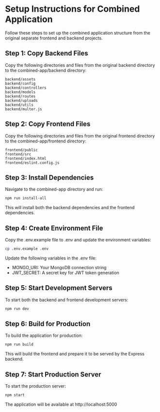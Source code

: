 # Setup Instructions for Combined Application

Follow these steps to set up the combined application structure from the original separate frontend and backend projects.

## Step 1: Copy Backend Files

Copy the following directories and files from the original backend directory to the combined-app/backend directory:

```
backend/assets
backend/config
backend/controllers
backend/models
backend/routes
backend/uploads
backend/utils
backend/multer.js
```

## Step 2: Copy Frontend Files

Copy the following directories and files from the original frontend directory to the combined-app/frontend directory:

```
frontend/public
frontend/src
frontend/index.html
frontend/eslint.config.js
```

## Step 3: Install Dependencies

Navigate to the combined-app directory and run:

```bash
npm run install-all
```

This will install both the backend dependencies and the frontend dependencies.

## Step 4: Create Environment File

Copy the .env.example file to .env and update the environment variables:

```bash
cp .env.example .env
```

Update the following variables in the .env file:
- MONGO_URI: Your MongoDB connection string
- JWT_SECRET: A secret key for JWT token generation

## Step 5: Start Development Servers

To start both the backend and frontend development servers:

```bash
npm run dev
```

## Step 6: Build for Production

To build the application for production:

```bash
npm run build
```

This will build the frontend and prepare it to be served by the Express backend.

## Step 7: Start Production Server

To start the production server:

```bash
npm start
```

The application will be available at http://localhost:5000